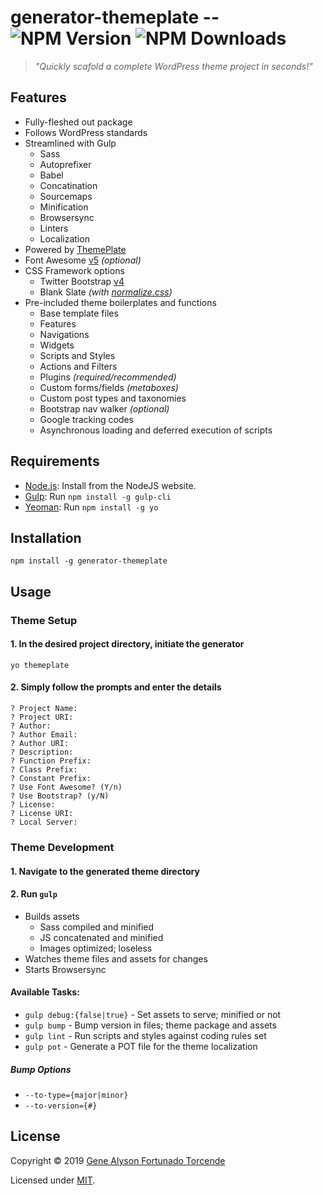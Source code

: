 # generator-themeplate -- ![NPM Version](https://img.shields.io/npm/v/generator-themeplate.svg) ![NPM Downloads](https://img.shields.io/npm/dt/generator-themeplate.svg)
> *"Quickly scafold a complete WordPress theme project in seconds!"*

## Features
- Fully-fleshed out package
- Follows WordPress standards
- Streamlined with Gulp
	- Sass
	- Autoprefixer
	- Babel
	- Concatination
	- Sourcemaps
	- Minification
	- Browsersync
	- Linters
	- Localization
- Powered by [ThemePlate](https://github.com/kermage/ThemePlate)
- Font Awesome [v5](https://fontawesome.com/) *(optional)*
- CSS Framework options
	- Twitter Bootstrap [v4](https://getbootstrap.com/)
	- Blank Slate *(with [normalize.css](https://necolas.github.io/normalize.css/))*
- Pre-included theme boilerplates and functions
	- Base template files
	- Features
	- Navigations
	- Widgets
	- Scripts and Styles
	- Actions and Filters
	- Plugins *(required/recommended)*
	- Custom forms/fields *(metaboxes)*
	- Custom post types and taxonomies
	- Bootstrap nav walker *(optional)*
	- Google tracking codes
	- Asynchronous loading and deferred execution of scripts

## Requirements
- [Node.js](https://nodejs.org/): Install from the NodeJS website.
- [Gulp](https://gulpjs.com/): Run `npm install -g gulp-cli`
- [Yeoman](https://yeoman.io/): Run `npm install -g yo`

## Installation

`npm install -g generator-themeplate`

## Usage
### Theme Setup
#### 1. In the desired project directory, initiate the generator

`yo themeplate`

#### 2. Simply follow the prompts and enter the details
```
? Project Name:
? Project URI:
? Author:
? Author Email:
? Author URI:
? Description:
? Function Prefix:
? Class Prefix:
? Constant Prefix:
? Use Font Awesome? (Y/n)
? Use Bootstrap? (y/N)
? License:
? License URI:
? Local Server:
```

### Theme Development
#### 1. Navigate to the generated theme directory
#### 2. Run `gulp`
- Builds assets
	- Sass compiled and minified
	- JS concatenated and minified
	- Images optimized; loseless
- Watches theme files and assets for changes
- Starts Browsersync

#### Available Tasks:
- `gulp debug:{false|true}` - Set assets to serve; minified or not
- `gulp bump` - Bump version in files; theme package and assets
- `gulp lint` - Run scripts and styles against coding rules set
- `gulp pot` - Generate a POT file for the theme localization

##### Bump Options
- `--to-type={major|minor}`
- `--to-version={#}`

## License
Copyright &copy; 2019 [Gene Alyson Fortunado Torcende](https://github.com/kermage)

Licensed under [MIT](LICENSE).
